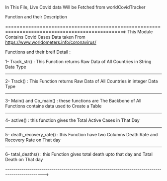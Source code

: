 In This File, Live Covid data Will be Fetched from worldCovidTracker

Function and their Description

================================================================================================>
This Module Contains Covid Cases Data taken From https://www.worldometers.info/coronavirus/

Functions and their breif Detail :

1- Track_str() : This Function returns Raw Data of All Countries in String Data Type

-------------------------------------------------------------------------------
2- Track() : This Function returns Raw Data of All Countries in integer Data Type

-------------------------------------------------------------------------------
3- Main() and Co_main() : these functions are The Backbone of All Functions
   contains data used to Create a Table

-------------------------------------------------------------------------------
4- active() : this function gives the Total Active Cases in That Day

-------------------------------------------------------------------------------
5- death_recovery_rate() : this Function have two Columns Death Rate and Recovery Rate on That day

-------------------------------------------------------------------------------
6- tatal_deaths() : this Function gives total death upto that day and Tatal Death on That day

------------------------------------------------------------------------------------------------->